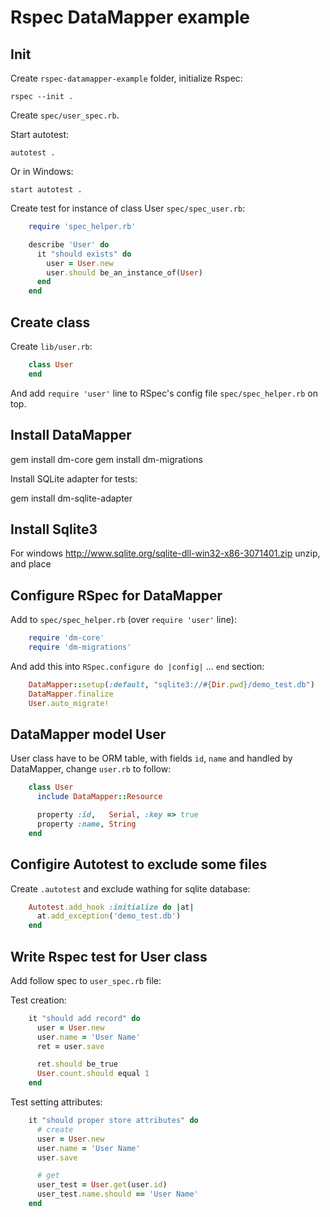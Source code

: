 Rspec DataMapper example
========================


Init
----

Create `rspec-datamapper-example` folder, initialize Rspec:

    rspec --init .

Create `spec/user_spec.rb`.

Start autotest:

    autotest .

Or in Windows:

    start autotest .


Create test for instance of class User `spec/spec_user.rb`:

```ruby
    require 'spec_helper.rb'

    describe 'User' do
      it "should exists" do
        user = User.new
        user.should be_an_instance_of(User)
      end
    end
```

Create class
------------

Create `lib/user.rb`:

```ruby
    class User
    end
```

And add `require 'user'` line to RSpec's config file `spec/spec_helper.rb` on top.


Install DataMapper
------------------

   gem install dm-core
   gem install dm-migrations

Install SQLite adapter for tests:

   gem install dm-sqlite-adapter


Install Sqlite3
---------------

For windows http://www.sqlite.org/sqlite-dll-win32-x86-3071401.zip unzip, and place



Configure RSpec for DataMapper
------------------------------

Add to `spec/spec_helper.rb` (over `require 'user'` line):

```ruby
    require 'dm-core'
    require 'dm-migrations'
```

And add this into `RSpec.configure do |config|` ... `end` section:


```ruby
    DataMapper::setup(:default, "sqlite3://#{Dir.pwd}/demo_test.db")
    DataMapper.finalize
    User.auto_migrate!
```


DataMapper model User
---------------------

User class have to be ORM table, with fields `id`, `name`  and handled by DataMapper, 
change `user.rb` to follow:

```ruby
    class User
      include DataMapper::Resource

      property :id,   Serial, :key => true
      property :name, String
    end
```

Configire Autotest to exclude some files
----------------------------------------

Create `.autotest` and exclude wathing for sqlite database:

```ruby
    Autotest.add_hook :initialize do |at|
      at.add_exception('demo_test.db')
    end
```

Write Rspec test for User class
-------------------------------

Add follow spec to `user_spec.rb` file:

Test creation:

```ruby
    it "should add record" do
      user = User.new
      user.name = 'User Name'
      ret = user.save

      ret.should be_true
      User.count.should equal 1
    end
```

Test setting attributes:

```ruby
    it "should proper store attributes" do
      # create
      user = User.new
      user.name = 'User Name'
      user.save

      # get
      user_test = User.get(user.id)
      user_test.name.should == 'User Name'
    end
```
